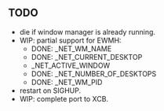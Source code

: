 ## TODO

- die if window manager is already running.
- WIP: partial support for EWMH:
	- DONE: \_NET\_WM\_NAME
	- DONE: \_NET\_CURRENT\_DESKTOP
	- \_NET\_ACTIVE\_WINDOW
	- DONE: \_NET\_NUMBER\_OF\_DESKTOPS
	- DONE: \_NET\_WM\_PID
- restart on SIGHUP.
- WIP: complete port to XCB.
